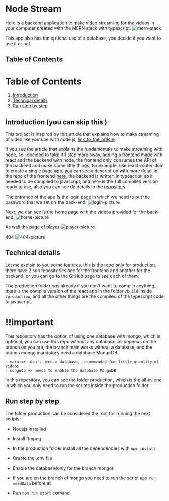 # Node Stream

Here is a backend application to make video streaming for the videos in your computer created with the MERN stack with typescript.
![mern-stack](https://daniel-carrete.vercel.app/images/utils/mern_stack.jpg)

This app also has the optional use of a database, you decide if you want to use it or not.

## Table of Contents

# Table of Contents

1. [Introduction](#Introduction)
2. [Technical details](#technical-details)
3. [Run step by step](#run-step-by-step)

## Introduction (you can skip this )

This project is inspired by this article that explains how to make streaming of video like youtube with node js,
[link_to_the_article](https://www.linode.com/docs/guides/build-react-video-streaming-app/).

If you see the article that explains the fundamentals to make streaming with node, so I decided to take it 1 step more away, adding a frontend made with react and the backend with node, the frontend only consumes the API of the backend and make some little things, for example, use react-router-dom to create a single page app, you can see a description with more detail in the repo of the frontend [here](https://github.com/SL0W-HAND/react-video-streaming), the backend is written in typescript, so it needed to be compiled to javascript, and here is the full compiled version ready to use, also you can see de details in the [repository](https://github.com/SL0W-HAND/stream-express).

The entrance of the app is the login page in which we need to put the password that we set on the back-end.
![login-picture](https://daniel-carrete.vercel.app/images/projects_images/node_stream/node_stream_login.png)

Next, we can see is the home page with the videos provided for the back-end.
![home-picture](https://daniel-carrete.vercel.app/images/projects_images/node_stream/node_stream_home2.png)

As well the page of player
![player-picture](https://daniel-carrete.vercel.app/images/projects_images/node_stream/node_stream_player.png)

404
![404-picture](https://daniel-carrete.vercel.app/images/projects_images/node_stream/node_stream_404.png)

## Technical details

Let me explain to you some features, this is the repo only for production, there have 2 sub repositories one for the frontend and another for the backend, or you can go to the GitHub page to see each of them.

The production folder has already if you don't want to compile anything, there is the compile version of the react app in the folder `/build` inside `/production`, and all the other things are the compiled of the typescript code to javascript.

# !!important

This repository has the option of using one database with mongo, which is optional, you can use this repo without any database, all depends on the branch on you are, the branch main works without a database, and the branch mongo mandatory need a database MongoDB.

```
- main =>  don't need a database, recommended for little quantity of videos
- mongodb => needs to enable the database MongoDB
```

In this repository, you can see the folder production, which is the all-in-one in which you only need to run the scripts inside the production folder.

## Run step by step

The folder production can be considered the root for running the next scripts

- Nodejs installed

- Install ffmpeg

- In the production folder install all the dependencies with `npm install`

- Create the .env file

- Enable the database(only for the branch mongo)

- If you are on the branch of mongo you need to run the script `npm run seedData` before all

- Run `npm run start` comand

